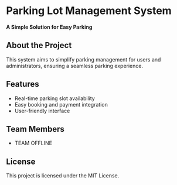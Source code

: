 # Parking Lot Management System
**A Simple Solution for Easy Parking**

## About the Project
This system aims to simplify parking management for users and administrators, ensuring a seamless parking experience.

## Features
- Real-time parking slot availability
- Easy booking and payment integration
- User-friendly interface

## Team Members
- TEAM OFFLINE

## License
This project is licensed under the MIT License.
